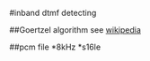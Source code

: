 #inband dtmf detecting 

##Goertzel algorithm 
see [wikipedia](https://en.wikipedia.org/w/index.php?title=Goertzel_algorithm&oldid=17802166)

##pcm file
*8kHz
*s16le

